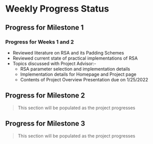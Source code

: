 # Weekly Progress Status

## Progress for Milestone 1
### Progress for Weeks 1 and 2
- Reviewed literature on RSA and its Padding Schemes
- Reviewed current state of practical implementations of RSA 
- Topics discussed with Project Advisor:-
    - RSA parameter selection and implementation details
    - Implementation details for Homepage and Project page
    - Contents of Project Overview Presentation due on 1/25/2022

## Progress for Milestone 2
> This section will be populated as the project progresses

## Progress for Milestone 3
> This section will be populated as the project progresses
